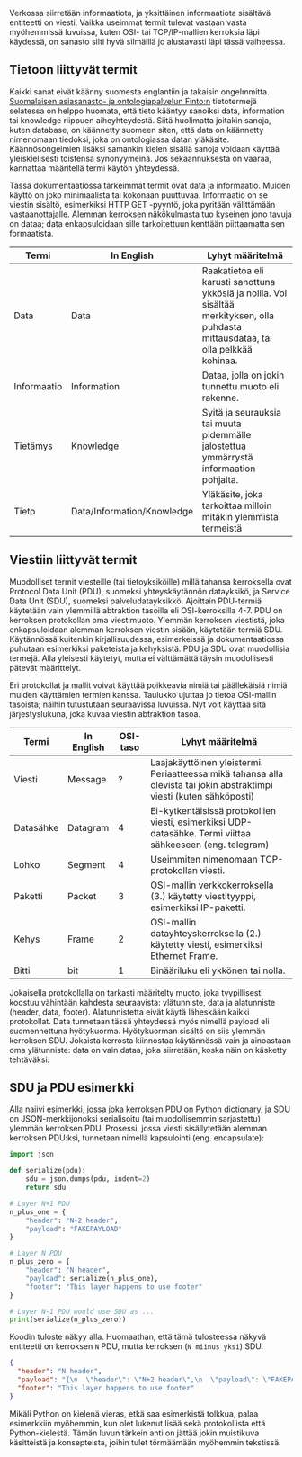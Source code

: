 Verkossa siirretään informaatiota, ja yksittäinen informaatiota sisältävä entiteetti on viesti. Vaikka useimmat termit tulevat vastaan vasta myöhemmissä luvuissa, kuten OSI- tai TCP/IP-mallien kerroksia läpi käydessä, on sanasto silti hyvä silmäillä jo alustavasti läpi tässä vaiheessa.



## Tietoon liittyvät termit

Kaikki sanat eivät käänny suomesta englantiin ja takaisin ongelmmitta. [Suomalaisen asiasanasto- ja ontologiapalvelun Finto:n](https://finto.fi/tt/fi/) tietotermejä selatessa on helppo huomata, että tieto kääntyy sanoiksi data, information tai knowledge riippuen aiheyhteydestä. Siitä huolimatta joitakin sanoja, kuten database, on käännetty suomeen siten, että data on käännetty nimenomaan tiedoksi, joka on ontologiassa datan yläkäsite. Käännösongelmien lisäksi samankin kielen sisällä sanoja voidaan käyttää yleiskielisesti toistensa synonyymeinä. Jos sekaannuksesta on vaaraa, kannattaa määritellä termi käytön yhteydessä.

Tässä dokumentaatiossa tärkeimmät termit ovat data ja informaatio. Muiden käyttö on joko minimaalista tai kokonaan puuttuvaa. Informaatio on se viestin sisältö, esimerkiksi HTTP GET -pyyntö, joka pyritään välittämään vastaanottajalle. Alemman kerroksen näkökulmasta tuo kyseinen jono tavuja on dataa; data enkapsuloidaan sille tarkoitettuun kenttään piittaamatta sen formaatista.

| Termi       | In English                 | Lyhyt määritelmä                                                                                                                     |
| ----------- | -------------------------- | ------------------------------------------------------------------------------------------------------------------------------------ |
| Data        | Data                       | Raakatietoa eli karusti sanottuna ykkösiä ja nollia. Voi sisältää merkityksen, olla puhdasta mittausdataa, tai olla pelkkää kohinaa. |
| Informaatio | Information                | Dataa, jolla on jokin tunnettu muoto eli rakenne.                                                                                    |
| Tietämys    | Knowledge                  | Syitä ja seurauksia tai muuta pidemmälle jalostettua ymmärrystä informaation pohjalta.                                               |
| Tieto       | Data/Information/Knowledge | Yläkäsite, joka tarkoittaa milloin mitäkin ylemmistä termeistä                                                                       |



## Viestiin liittyvät termit

Muodolliset termit viesteille (tai tietoyksiköille) millä tahansa kerroksella ovat Protocol Data Unit (PDU), suomeksi yhteyskäytännön datayksikö, ja Service Data Unit (SDU), suomeksi palveludatayksikkö. Ajoittain PDU-termiä käytetään vain ylemmillä abtraktion tasoilla eli OSI-kerroksilla 4-7. PDU on kerroksen protokollan oma viestimuoto. Ylemmän kerroksen viestistä, joka enkapsuloidaan alemman kerroksen viestin sisään, käytetään termiä SDU. Käytännössä kuitenkin kirjallisuudessa, esimerkeissä ja dokumentaatiossa puhutaan esimerkiksi paketeista ja kehyksistä. PDU ja SDU ovat muodollisia termejä. Alla yleisesti käytetyt, mutta ei välttämättä täysin muodollisesti pätevät määrittelyt.

Eri protokollat ja mallit voivat käyttää poikkeavia nimiä tai päällekäisiä nimiä muiden käyttämien termien kanssa. Taulukko ujuttaa jo tietoa OSI-mallin tasoista; näihin tutustutaan seuraavissa luvuissa. Nyt voit käyttää sitä järjestyslukuna, joka kuvaa viestin abtraktion tasoa.

| Termi     | In English | OSI-taso | Lyhyt määritelmä                                                                                                      |
| --------- | ---------- | -------- | --------------------------------------------------------------------------------------------------------------------- |
| Viesti    | Message    | ?        | Laajakäyttöinen yleistermi. Periaatteessa mikä tahansa alla olevista tai jokin abstraktimpi viesti (kuten sähköposti) |
| Datasähke | Datagram   | 4        | Ei-kytkentäisissä protokollien viesti, esimerkiksi UDP-datasähke. Termi viittaa sähkeeseen (eng. telegram)            |
| Lohko     | Segment    | 4        | Useimmiten nimenomaan TCP-protokollan viesti.                                                                         |
| Paketti   | Packet     | 3        | OSI-mallin verkkokerroksella (3.) käytetty viestityyppi, esimerkiksi IP-paketti.                                      |
| Kehys     | Frame      | 2        | OSI-mallin datayhteyskerroksella (2.) käytetty viesti, esimerkiksi Ethernet Frame.                                    |
| Bitti     | bit        | 1        | Binääriluku eli ykkönen tai nolla.                                                                                    |

Jokaisella protokollalla on tarkasti määritelty muoto, joka tyypillisesti koostuu vähintään kahdesta seuraavista: ylätunniste, data ja alatunniste (header, data, footer). Alatunnistetta eivät käytä läheskään kaikki protokollat. Data tunnetaan tässä yhteydessä myös nimellä payload eli suomennettuna hyötykuorma. Hyötykuorman sisältö on siis ylemmän kerroksen SDU. Jokaista kerrosta kiinnostaa käytännössä vain ja ainoastaan oma ylätunniste: data on vain dataa, joka siirretään, koska näin on käsketty tehtäväksi.

## SDU ja PDU esimerkki

Alla naiivi esimerkki, jossa joka kerroksen PDU on Python dictionary, ja SDU on JSON-merkkijonoksi serialisoitu (tai muodollisemmin sarjastettu) ylemmän kerroksen PDU. Prosessi, jossa viesti sisällytetään alemman kerroksen PDU:ksi, tunnetaan nimellä kapsulointi (eng. encapsulate):

```python
import json

def serialize(pdu):
    sdu = json.dumps(pdu, indent=2)
    return sdu

# Layer N+1 PDU
n_plus_one = { 
    "header": "N+2 header", 
    "payload": "FAKEPAYLOAD"
} 

# Layer N PDU
n_plus_zero = { 
    "header": "N header", 
    "payload": serialize(n_plus_one),
    "footer": "This layer happens to use footer"
}

# Layer N-1 PDU would use SDU as ...
print(serialize(n_plus_zero))
```

Koodin tuloste näkyy alla. Huomaathan, että tämä tulosteessa näkyvä entiteetti on kerroksen `N` PDU, mutta kerroksen (`N miinus yksi`) SDU.

```json
{
  "header": "N header",
  "payload": "{\n  \"header\": \"N+2 header\",\n  \"payload\": \"FAKEPAYLOAD\"\n}",
  "footer": "This layer happens to use footer"
}
```

Mikäli Python on kielenä vieras, etkä saa esimerkistä tolkkua, palaa esimerkkiin myöhemmin, kun olet lukenut lisää sekä protokollista että Python-kielestä. Tämän luvun tärkein anti on jättää jokin muistikuva käsitteistä ja konsepteista, joihin tulet törmäämään myöhemmin tekstissä.